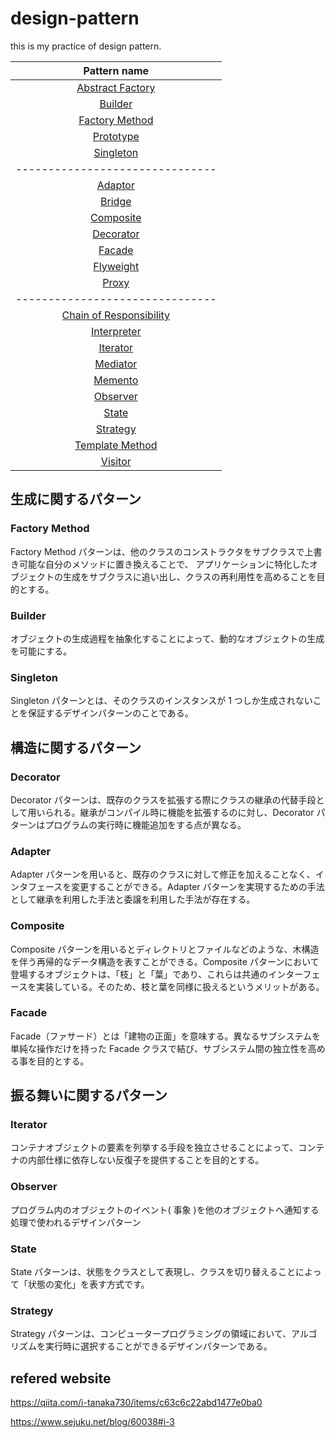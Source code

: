 # design-pattern

this is my practice of design pattern.

|                   Pattern name 　                   |
| :-------------------------------------------------: |
|        [Abstract Factory](#abstract_factory)        |
|                 [Builder](#builder)                 |
|          [Factory Method](#factory_method)          |
|               [Prototype](#prototype)               |
|               [Singleton](#singleton)               |
|           -------------------------------           |
|                 [Adaptor](#adaptor)                 |
|                  [Bridge](#bridge)                  |
|               [Composite](#composite)               |
|               [Decorator](#decorator)               |
|                  [Facade](#facade)                  |
|               [Flyweight](#flyweight)               |
|                   [Proxy](#proxy)                   |
|           -------------------------------           |
| [Chain of Responsibility](#chain_of_responsibility) |
|             [Interpreter](#interpreter)             |
|                [Iterator](#iterator)                |
|                [Mediator](#mediator)                |
|                 [Memento](#memento)                 |
|                [Observer](#observer)                |
|                   [State](#state)                   |
|                [Strategy](#strategy)                |
|         [Template Method](#template_method)         |
|                 [Visitor](#visitor)                 |

## 生成に関するパターン

### Factory Method

<a name="factory_method"></a>

Factory Method パターンは、他のクラスのコンストラクタをサブクラスで上書き可能な自分のメソッドに置き換えることで、 アプリケーションに特化したオブジェクトの生成をサブクラスに追い出し、クラスの再利用性を高めることを目的とする。

### Builder

<a name="builder"></a>

オブジェクトの生成過程を抽象化することによって、動的なオブジェクトの生成を可能にする。

### Singleton

<a name="singleton">

Singleton パターンとは、そのクラスのインスタンスが 1 つしか生成されないことを保証するデザインパターンのことである。

## 構造に関するパターン

### Decorator

<a name="decorator"></a>

Decorator パターンは、既存のクラスを拡張する際にクラスの継承の代替手段として用いられる。継承がコンパイル時に機能を拡張するのに対し、Decorator パターンはプログラムの実行時に機能追加をする点が異なる。

### Adapter

<a name="adapter"></a>

Adapter パターンを用いると、既存のクラスに対して修正を加えることなく、インタフェースを変更することができる。Adapter パターンを実現するための手法として継承を利用した手法と委譲を利用した手法が存在する。

### Composite

<a name="composite"></a>

Composite パターンを用いるとディレクトリとファイルなどのような、木構造を伴う再帰的なデータ構造を表すことができる。Composite パターンにおいて登場するオブジェクトは、「枝」と「葉」であり、これらは共通のインターフェースを実装している。そのため、枝と葉を同様に扱えるというメリットがある。

### Facade

<a name="facade">

Facade（ファサード）とは「建物の正面」を意味する。異なるサブシステムを単純な操作だけを持った Facade クラスで結び、サブシステム間の独立性を高める事を目的とする。

## 振る舞いに関するパターン

### Iterator

<a name="iterator">

コンテナオブジェクトの要素を列挙する手段を独立させることによって、コンテナの内部仕様に依存しない反復子を提供することを目的とする。

### Observer

<a name="observer"></a>

プログラム内のオブジェクトのイベント( 事象 )を他のオブジェクトへ通知する処理で使われるデザインパターン

### State

<a name="state"></a>

State パターンは、状態をクラスとして表現し、クラスを切り替えることによって「状態の変化」を表す方式です。

### Strategy

<a name="strategy"></a>

Strategy パターンは、コンピュータープログラミングの領域において、アルゴリズムを実行時に選択することができるデザインパターンである。

## refered website

https://qiita.com/i-tanaka730/items/c63c6c22abd1477e0ba0

https://www.sejuku.net/blog/60038#i-3
